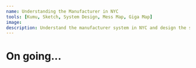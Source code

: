 ```yaml
---
name: Understanding the Manufacturer in NYC
tools: [Kumu, Sketch, System Design, Mess Map, Giga Map]
image: 
description: Understand the manufacturer system in NYC and design the system
---
```

# On going...
